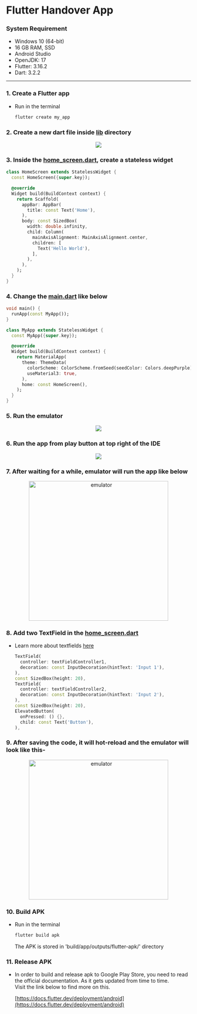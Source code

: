 # Flutter Handover App
### System Requirement
- Windows 10 (64-bit)
- 16 GB RAM, SSD
- Android Studio
- OpenJDK: 17
- Flutter: 3.16.2  
- Dart: 3.2.2
---

### 1. Create a Flutter app
* Run in the terminal
  ```bash
  flutter create my_app
  ```

### 2. Create a new dart file inside [lib](./lib/) directory
<p align="center">
    <img src="./assets/file_create.png">
</p>

### 3. Inside the [home_screen.dart](./lib/home_screen.dart), create a stateless widget
```dart
class HomeScreen extends StatelessWidget {
  const HomeScreen({super.key});

  @override
  Widget build(BuildContext context) {
    return Scaffold(
      appBar: AppBar(
        title: const Text('Home'),
      ),
      body: const SizedBox(
        width: double.infinity,
        child: Column(
          mainAxisAlignment: MainAxisAlignment.center,
          children: [
            Text('Hello World'),
          ],
        ),
      ),
    );
  }
}
```

### 4. Change the [main.dart](./lib/main.dart) like below
```dart
void main() {
  runApp(const MyApp());
}

class MyApp extends StatelessWidget {
  const MyApp({super.key});

  @override
  Widget build(BuildContext context) {
    return MaterialApp(
      theme: ThemeData(
        colorScheme: ColorScheme.fromSeed(seedColor: Colors.deepPurple),
        useMaterial3: true,
      ),
      home: const HomeScreen(),
    );
  }
}
```

### 5. Run the emulator
<p align="center">
    <img src="./assets/device_select.png">
</p>

### 6. Run the app from play button at top right of the IDE
<p align="center">
    <img src="./assets/run_app.png">
</p>

### 7. After waiting for a while, emulator will run the app like below
<p align="center">
    <img src="./assets/app_screenshot_1.png" alt="emulator" width="380"></img>
</p>

### 8. Add two TextField in the [home_screen.dart](./lib/home_screen.dart)
* Learn more about textfields [here](https://docs.flutter.dev/cookbook/forms/text-input)
  ```dart
  TextField(
    controller: textFieldController1,
    decoration: const InputDecoration(hintText: 'Input 1'),
  ),
  const SizedBox(height: 20),
  TextField(
    controller: textFieldController2,
    decoration: const InputDecoration(hintText: 'Input 2'),
  ),
  const SizedBox(height: 20),
  ElevatedButton(
    onPressed: () {},
    child: const Text('Button'),
  ),
  ```

### 9. After saving the code, it will hot-reload and the emulator will look like this-
<p align="center">
    <img src="./assets/app_screenshot_2.png" alt="emulator" width="380"></img>
</p>

### 10. Build APK
* Run in the terminal
  ```bash
  flutter build apk
  ```
  The APK is stored in 'build/app/outputs/flutter-apk/' directory

### 11. Release APK
* In order to build and release apk to Google Play Store, you need to read the official documentation. As it gets updated from time to time.  
  Visit the link below to find more on this.

  [https://docs.flutter.dev/deployment/android](https://docs.flutter.dev/deployment/android)
